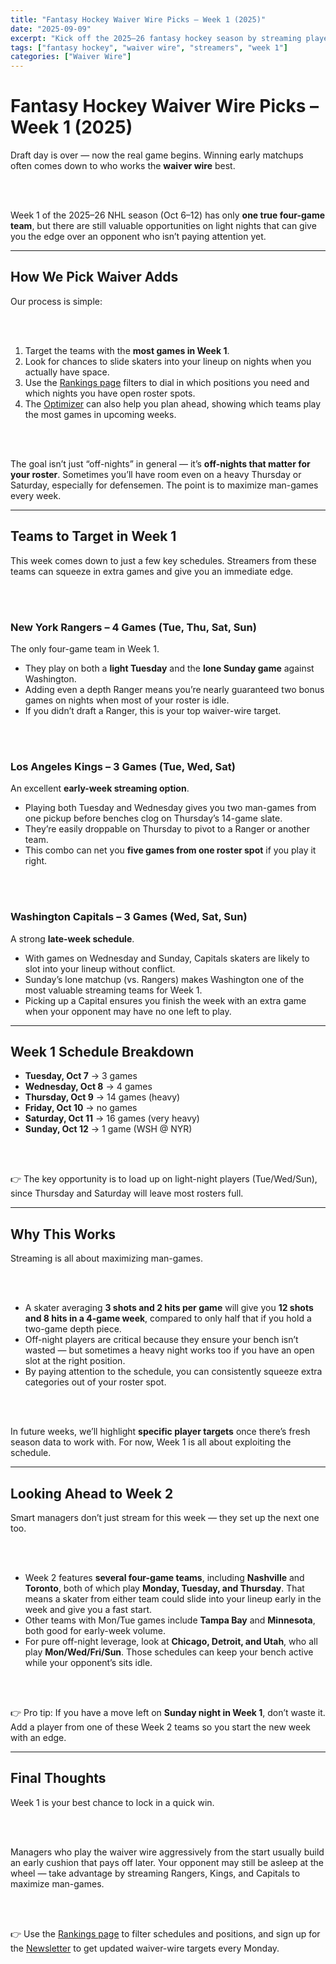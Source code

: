 ```yaml
---
title: "Fantasy Hockey Waiver Wire Picks – Week 1 (2025)"
date: "2025-09-09"
excerpt: "Kick off the 2025–26 fantasy hockey season by streaming players from teams with four or three games — especially those with off-night advantages — to maximize man-games and steal an early win."
tags: ["fantasy hockey", "waiver wire", "streamers", "week 1"]
categories: ["Waiver Wire"]
---
```


# Fantasy Hockey Waiver Wire Picks – Week 1 (2025)

Draft day is over — now the real game begins. Winning early matchups often comes down to who works the **waiver wire** best.

<br><br>

Week 1 of the 2025–26 NHL season (Oct 6–12) has only **one true four-game team**, but there are still valuable opportunities on light nights that can give you the edge over an opponent who isn’t paying attention yet.

---

## How We Pick Waiver Adds

Our process is simple:  

<br><br>

1. Target the teams with the **most games in Week 1**.  
2. Look for chances to slide skaters into your lineup on nights when you actually have space.  
3. Use the [Rankings page](/rankings) filters to dial in which positions you need and which nights you have open roster spots.  
4. The [Optimizer](/optimizer) can also help you plan ahead, showing which teams play the most games in upcoming weeks.  

<br><br>

The goal isn’t just “off-nights” in general — it’s **off-nights that matter for your roster**. Sometimes you’ll have room even on a heavy Thursday or Saturday, especially for defensemen. The point is to maximize man-games every week.

---

## Teams to Target in Week 1

This week comes down to just a few key schedules. Streamers from these teams can squeeze in extra games and give you an immediate edge.

<br><br>

### **New York Rangers – 4 Games (Tue, Thu, Sat, Sun)**  
The only four-game team in Week 1.  

- They play on both a **light Tuesday** and the **lone Sunday game** against Washington.  
- Adding even a depth Ranger means you’re nearly guaranteed two bonus games on nights when most of your roster is idle.  
- If you didn’t draft a Ranger, this is your top waiver-wire target.  

<br><br>

### **Los Angeles Kings – 3 Games (Tue, Wed, Sat)**  
An excellent **early-week streaming option**.  

- Playing both Tuesday and Wednesday gives you two man-games from one pickup before benches clog on Thursday’s 14-game slate.  
- They’re easily droppable on Thursday to pivot to a Ranger or another team.  
- This combo can net you **five games from one roster spot** if you play it right.  

<br><br>

### **Washington Capitals – 3 Games (Wed, Sat, Sun)**  
A strong **late-week schedule**.  

- With games on Wednesday and Sunday, Capitals skaters are likely to slot into your lineup without conflict.  
- Sunday’s lone matchup (vs. Rangers) makes Washington one of the most valuable streaming teams for Week 1.  
- Picking up a Capital ensures you finish the week with an extra game when your opponent may have no one left to play.  

---

## Week 1 Schedule Breakdown

- **Tuesday, Oct 7** → 3 games  
- **Wednesday, Oct 8** → 4 games  
- **Thursday, Oct 9** → 14 games (heavy)  
- **Friday, Oct 10** → no games  
- **Saturday, Oct 11** → 16 games (very heavy)  
- **Sunday, Oct 12** → 1 game (WSH @ NYR)  

<br><br>

👉 The key opportunity is to load up on light-night players (Tue/Wed/Sun), since Thursday and Saturday will leave most rosters full.

---

## Why This Works

Streaming is all about maximizing man-games.  

<br><br>

- A skater averaging **3 shots and 2 hits per game** will give you **12 shots and 8 hits in a 4-game week**, compared to only half that if you hold a two-game depth piece.  
- Off-night players are critical because they ensure your bench isn’t wasted — but sometimes a heavy night works too if you have an open slot at the right position.  
- By paying attention to the schedule, you can consistently squeeze extra categories out of your roster spot.  

<br><br>

In future weeks, we’ll highlight **specific player targets** once there’s fresh season data to work with. For now, Week 1 is all about exploiting the schedule.

---

## Looking Ahead to Week 2

Smart managers don’t just stream for this week — they set up the next one too.  

<br><br>

- Week 2 features **several four-game teams**, including **Nashville** and **Toronto**, both of which play **Monday, Tuesday, and Thursday**. That means a skater from either team could slide into your lineup early in the week and give you a fast start.  
- Other teams with Mon/Tue games include **Tampa Bay** and **Minnesota**, both good for early-week volume.  
- For pure off-night leverage, look at **Chicago, Detroit, and Utah**, who all play **Mon/Wed/Fri/Sun**. Those schedules can keep your bench active while your opponent’s sits idle.  

<br><br>

👉 Pro tip: If you have a move left on **Sunday night in Week 1**, don’t waste it. Add a player from one of these Week 2 teams so you start the new week with an edge.  

---

## Final Thoughts

Week 1 is your best chance to lock in a quick win.  

<br><br>

Managers who play the waiver wire aggressively from the start usually build an early cushion that pays off later. Your opponent may still be asleep at the wheel — take advantage by streaming Rangers, Kings, and Capitals to maximize man-games.

<br><br>

👉 Use the [Rankings page](/rankings) to filter schedules and positions, and sign up for the [Newsletter](/newsletter) to get updated waiver-wire targets every Monday.
